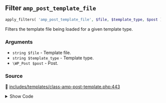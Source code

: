 ## Filter `amp_post_template_file`

```php
apply_filters( 'amp_post_template_file', $file, $template_type, $post );
```

Filters the template file being loaded for a given template type.

### Arguments

* `string $file` - Template file.
* `string $template_type` - Template type.
* `\WP_Post $post` - Post.

### Source

:link: [includes/templates/class-amp-post-template.php:443](../../includes/templates/class-amp-post-template.php#L443)

<details>
<summary>Show Code</summary>

```php
$file = apply_filters( 'amp_post_template_file', $file, $template_type, $this->post );
```

</details>
